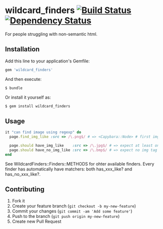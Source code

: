 # wildcard_finders [![Build Status](https://secure.travis-ci.org/okitan/wildcard_finders.png?branch=master)](http://travis-ci.org/okitan/wildcard_finders) [![Dependency Status](https://gemnasium.com/okitan/wildcard_finders.png)](https://gemnasium.com/okitan/wildcard_finders)

For people struggling with non-semantic html.

## Installation

Add this line to your application's Gemfile:

```sh
gem 'wildcard_finders'
```

And then execute:

```sh
$ bundle
```

Or install it yourself as:

```sh
$ gem install wildcard_finders
```

## Usage

```ruby
it "can find image using regexp" do
  page.find_img_like :src => /\.png$/ # => <Capybara::Node> # first img tag which is png

  page.should have_img_like    :src => /\.jpg$/ # => expect at least one img tag of jpg
  page.should have_no_img_like :src => /\.bmp$/ # => expect no img tag of bmp
end
```

See WildcardFinders::Finders::METHODS for ohter available finders.
Every finder has automatically have matchers: both has_xxx_like? and has_no_xxx_like?.

## Contributing

1. Fork it
2. Create your feature branch (`git checkout -b my-new-feature`)
3. Commit your changes (`git commit -am 'Add some feature'`)
4. Push to the branch (`git push origin my-new-feature`)
5. Create new Pull Request
